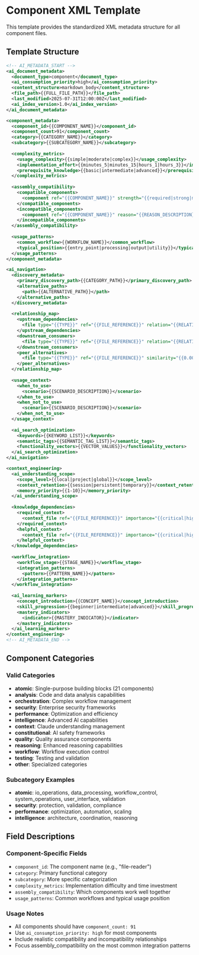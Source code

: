 # Component XML Template

This template provides the standardized XML metadata structure for all component files.

## Template Structure

```xml
<!-- AI_METADATA_START -->
<ai_document_metadata>
  <document_type>component</document_type>
  <ai_consumption_priority>high</ai_consumption_priority>
  <content_structure>markdown_body</content_structure>
  <file_path>{{FULL_FILE_PATH}}</file_path>
  <last_modified>2025-07-31T12:00:00Z</last_modified>
  <ai_index_version>1.0</ai_index_version>
</ai_document_metadata>

<component_metadata>
  <component_id>{{COMPONENT_NAME}}</component_id>
  <component_count>91</component_count>
  <category>{{CATEGORY_NAME}}</category>
  <subcategory>{{SUBCATEGORY_NAME}}</subcategory>
  
  <complexity_metrics>
    <usage_complexity>{{simple|moderate|complex}}</usage_complexity>
    <implementation_effort>{{minutes_5|minutes_15|hours_1|hours_3}}</implementation_effort>
    <prerequisite_knowledge>{{basic|intermediate|advanced}}</prerequisite_knowledge>
  </complexity_metrics>
  
  <assembly_compatibility>
    <compatible_components>
      <component ref="{{COMPONENT_NAME}}" strength="{{required|strong|medium|weak}}"/>
    </compatible_components>
    <incompatible_components>
      <component ref="{{COMPONENT_NAME}}" reason="{{REASON_DESCRIPTION}}"/>
    </incompatible_components>
  </assembly_compatibility>
  
  <usage_patterns>
    <common_workflow>{{WORKFLOW_NAME}}</common_workflow>
    <typical_position>{{entry_point|processing|output|utility}}</typical_position>
  </usage_patterns>
</component_metadata>

<ai_navigation>
  <discovery_metadata>
    <primary_discovery_path>{{CATEGORY_PATH}}</primary_discovery_path>
    <alternative_paths>
      <path>{{ALTERNATIVE_PATH}}</path>
    </alternative_paths>
  </discovery_metadata>
  
  <relationship_map>
    <upstream_dependencies>
      <file type="{{TYPE}}" ref="{{FILE_REFERENCE}}" relation="{{RELATIONSHIP}}"/>
    </upstream_dependencies>
    <downstream_consumers>
      <file type="{{TYPE}}" ref="{{FILE_REFERENCE}}" relation="{{RELATIONSHIP}}"/>
    </downstream_consumers>
    <peer_alternatives>
      <file type="{{TYPE}}" ref="{{FILE_REFERENCE}}" similarity="{{0.00-1.00}}"/>
    </peer_alternatives>
  </relationship_map>
  
  <usage_context>
    <when_to_use>
      <scenario>{{SCENARIO_DESCRIPTION}}</scenario>
    </when_to_use>
    <when_not_to_use>
      <scenario>{{SCENARIO_DESCRIPTION}}</scenario>
    </when_not_to_use>
  </usage_context>
  
  <ai_search_optimization>
    <keywords>{{KEYWORD_LIST}}</keywords>
    <semantic_tags>{{SEMANTIC_TAG_LIST}}</semantic_tags>
    <functionality_vectors>{{VECTOR_VALUES}}</functionality_vectors>
  </ai_search_optimization>
</ai_navigation>

<context_engineering>
  <ai_understanding_scope>
    <scope_level>{{local|project|global}}</scope_level>
    <context_retention>{{session|persistent|temporary}}</context_retention>
    <memory_priority>{{1-10}}</memory_priority>
  </ai_understanding_scope>
  
  <knowledge_dependencies>
    <required_context>
      <context_file ref="{{FILE_REFERENCE}}" importance="{{critical|high|medium|low}}"/>
    </required_context>
    <helpful_context>
      <context_file ref="{{FILE_REFERENCE}}" importance="{{critical|high|medium|low}}"/>
    </helpful_context>
  </knowledge_dependencies>
  
  <workflow_integration>
    <workflow_stage>{{STAGE_NAME}}</workflow_stage>
    <integration_patterns>
      <pattern>{{PATTERN_NAME}}</pattern>
    </integration_patterns>
  </workflow_integration>
  
  <ai_learning_markers>
    <concept_introduction>{{CONCEPT_NAME}}</concept_introduction>
    <skill_progression>{{beginner|intermediate|advanced}}</skill_progression>
    <mastery_indicators>
      <indicator>{{MASTERY_INDICATOR}}</indicator>
    </mastery_indicators>
  </ai_learning_markers>
</context_engineering>
<!-- AI_METADATA_END -->
```

## Component Categories

### Valid Categories
- **atomic**: Single-purpose building blocks (21 components)
- **analysis**: Code and data analysis capabilities
- **orchestration**: Complex workflow management  
- **security**: Enterprise security frameworks
- **performance**: Optimization and efficiency
- **intelligence**: Advanced AI capabilities
- **context**: Claude understanding management
- **constitutional**: AI safety frameworks
- **quality**: Quality assurance components
- **reasoning**: Enhanced reasoning capabilities
- **workflow**: Workflow execution control
- **testing**: Testing and validation
- **other**: Specialized categories

### Subcategory Examples
- **atomic**: io_operations, data_processing, workflow_control, system_operations, user_interface, validation
- **security**: protection, validation, compliance
- **performance**: optimization, automation, scaling
- **intelligence**: architecture, coordination, reasoning

## Field Descriptions

### Component-Specific Fields
- `component_id`: The component name (e.g., "file-reader")
- `category`: Primary functional category
- `subcategory`: More specific categorization
- `complexity_metrics`: Implementation difficulty and time investment
- `assembly_compatibility`: Which components work well together
- `usage_patterns`: Common workflows and typical usage position

### Usage Notes
- All components should have `component_count: 91`
- Use `ai_consumption_priority: high` for most components
- Include realistic compatibility and incompatibility relationships
- Focus assembly_compatibility on the most common integration patterns